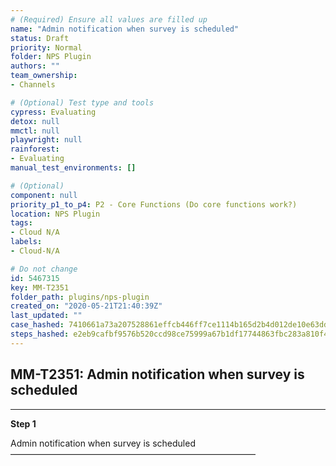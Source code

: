 ```yaml
---
# (Required) Ensure all values are filled up
name: "Admin notification when survey is scheduled"
status: Draft
priority: Normal
folder: NPS Plugin
authors: ""
team_ownership: 
- Channels

# (Optional) Test type and tools
cypress: Evaluating
detox: null
mmctl: null
playwright: null
rainforest: 
- Evaluating
manual_test_environments: []

# (Optional)
component: null
priority_p1_to_p4: P2 - Core Functions (Do core functions work?)
location: NPS Plugin
tags: 
- Cloud N/A
labels: 
- Cloud-N/A

# Do not change
id: 5467315
key: MM-T2351
folder_path: plugins/nps-plugin
created_on: "2020-05-21T21:40:39Z"
last_updated: ""
case_hashed: 7410661a73a207528861effcb446ff7ce1114b165d2b4d012de10e63dd1bcb66a1f61b51e36bb90d312e609506d843bc
steps_hashed: e2eb9cafbf9576b520ccd98ce75999a67b1df17744863fbc283a810f4bd277e1c15256476ec9bd8c5ad84b6bc0cf9226
---
```


## MM-T2351: Admin notification when survey is scheduled

---

**Step 1**

Admin notification when survey is scheduled\
————————————————————————————
